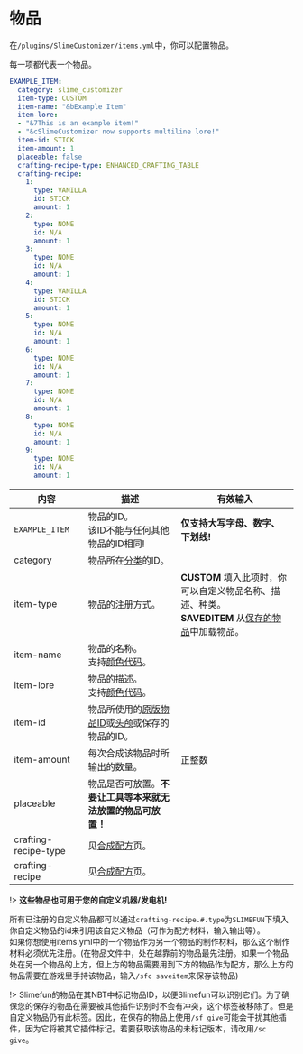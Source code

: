 # 物品

在`/plugins/SlimeCustomizer/items.yml`中，你可以配置物品。

每一项都代表一个物品。

```yaml
EXAMPLE_ITEM:
  category: slime_customizer
  item-type: CUSTOM
  item-name: "&bExample Item"
  item-lore:
  - "&7This is an example item!"
  - "&cSlimeCustomizer now supports multiline lore!"
  item-id: STICK
  item-amount: 1
  placeable: false
  crafting-recipe-type: ENHANCED_CRAFTING_TABLE
  crafting-recipe:
    1:
      type: VANILLA
      id: STICK
      amount: 1
    2:
      type: NONE
      id: N/A
      amount: 1
    3:
      type: NONE
      id: N/A
      amount: 1
    4:
      type: VANILLA
      id: STICK
      amount: 1
    5:
      type: NONE
      id: N/A
      amount: 1
    6:
      type: NONE
      id: N/A
      amount: 1
    7:
      type: NONE
      id: N/A
      amount: 1
    8:
      type: NONE
      id: N/A
      amount: 1
    9:
      type: NONE
      id: N/A
      amount: 1
```

| 内容 | 描述 | 有效输入 |
| --- | ----------- | ----------------- |
| `EXAMPLE_ITEM` | 物品的ID。<br>该ID不能与任何其他物品的ID相同! | **仅支持大写字母、数字、下划线!** |
| category | 物品所在[分类](./Categories)的ID。 |
| item-type | 物品的注册方式。 | **CUSTOM** 填入此项时，你可以自定义物品名称、描述、种类。 <br>**SAVEDITEM** 从[保存的物品](./Saved-Items)中加载物品。 |
| item-name | 物品的名称。<br>支持[颜色代码](./Color-codes)。 |
| item-lore | 物品的描述。<br>支持[颜色代码](./Color-codes)。 |
| item-id | 物品所使用的[原版物品ID](https://hub.spigotmc.org/javadocs/spigot/org/bukkit/Material.html)或[头颅](./Skull-Items)或保存的物品的ID。 |
| item-amount | 每次合成该物品时所输出的数量。 | 正整数 |
| placeable | 物品是否可放置。**不要让工具等本来就无法放置的物品可放置！** |
| crafting-recipe-type | 见[合成配方](./Crafting-Recipe)页。 |
| crafting-recipe | 见[合成配方](./Crafting-Recipe)页。 |

!> **这些物品也可用于您的自定义机器/发电机!**  

所有已注册的自定义物品都可以通过`crafting-recipe.#.type`为`SLIMEFUN`下填入你自定义物品的id来引用该自定义物品（可作为配方材料，输入输出等）。  
如果你想使用items.yml中的一个物品作为另一个物品的制作材料，那么这个制作材料必须优先注册。(在物品文件中，处在越靠前的物品最先注册。如果一个物品处在另一个物品的上方，但上方的物品需要用到下方的物品作为配方，那么上方的物品需要在游戏里手持该物品，输入`/sfc saveitem`来保存该物品)

!> Slimefun的物品在其NBT中标记物品ID，以便Slimefun可以识别它们。为了确保您的保存的物品在需要被其他插件识别时不会有冲突，这个标签被移除了。但是自定义物品仍有此标签。因此，在保存的物品上使用`/sf give`可能会干扰其他插件，因为它将被其它插件标记。若要获取该物品的未标记版本，请改用`/sc give`。
